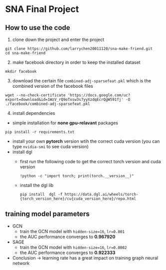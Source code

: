 # SNA Final Project

## How to use the code
1. clone down the project and enter the project
```shell
git clone https://github.com/larrychen20011120/sna-make-friend.git
cd sna-make-friend
```
2. make facebook directory in order to keep the installed dataset
```shell
mkdir facebook
```
3. download the certain file `combined-adj-sparsefeat.pkl` which is the combined version of the facebook files
```shell
wget --no-check-certificate 'https://docs.google.com/uc?export=download&id=1WzV_rQ9oTxsw3s7yyXzdqEcrQgW591fj' -O ./facebook/combined-adj-sparsefeat.pkl
```
4. install dependencies
* simple installation for **none gpu-relavant** packages
```
pip install -r requirements.txt
```
* install your own **pytorch** version wtih the correct cuda version (you can type `nvidia-smi` to see cuda version)
* install dgl
   * first run the following code to get the correct torch version and cuda version
     
     ```
     !python -c "import torch; print(torch.__version__)"
     ```
   * install the dgl lib
     ```
     pip install  dgl -f https://data.dgl.ai/wheels/torch-{torch_version_here}/cu{cuda_version_here}/repo.html
     ```

## training model parameters
* GCN
    * train the GCN model with `hidden-size=16`, `lr=0.001`
    * the AUC performance converges to **0.967920**
* SAGE
    * train the GCN model with `hidden-size=16`, `lr=0.0002`
    * the AUC performance converges to **0.922333**
* Conclusion -> learning rate has a great impact on training graph neural network